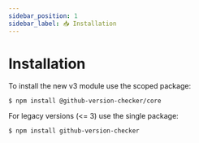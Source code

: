 ```yaml
---
sidebar_position: 1
sidebar_label: 📥 Installation
---
```


# Installation

To install the new v3 module use the scoped package:

```shell
$ npm install @github-version-checker/core
```

For legacy versions (<= 3) use the single package:

```shell
$ npm install github-version-checker
```
